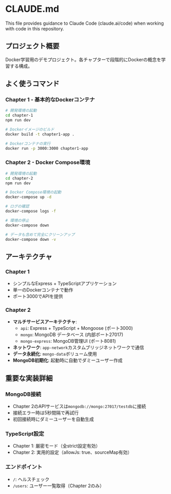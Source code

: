 # CLAUDE.md

This file provides guidance to Claude Code (claude.ai/code) when working with code in this repository.

## プロジェクト概要

Docker学習用のデモプロジェクト。各チャプターで段階的にDockerの概念を学習する構成。

## よく使うコマンド

### Chapter 1 - 基本的なDockerコンテナ

```bash
# 開発環境の起動
cd chapter-1
npm run dev

# Dockerイメージのビルド
docker build -t chapter1-app .

# Dockerコンテナの実行
docker run -p 3000:3000 chapter1-app
```

### Chapter 2 - Docker Compose環境

```bash
# 開発環境の起動
cd chapter-2
npm run dev

# Docker Compose環境の起動
docker-compose up -d

# ログの確認
docker-compose logs -f

# 環境の停止
docker-compose down

# データも含めて完全にクリーンアップ
docker-compose down -v
```

## アーキテクチャ

### Chapter 1
- シンプルなExpress + TypeScriptアプリケーション
- 単一のDockerコンテナで動作
- ポート3000でAPIを提供

### Chapter 2
- **マルチサービスアーキテクチャ**:
  - `api`: Express + TypeScript + Mongoose (ポート3000)
  - `mongo`: MongoDB データベース (内部ポート27017)
  - `mongo-express`: MongoDB管理UI (ポート8081)
- **ネットワーク**: `app-network`カスタムブリッジネットワークで通信
- **データ永続化**: `mongo-data`ボリューム使用
- **MongoDB初期化**: 起動時に自動でダミーユーザー作成

## 重要な実装詳細

### MongoDB接続
- Chapter 2のAPIサービスは`mongodb://mongo:27017/testdb`に接続
- 接続エラー時は5秒間隔で再試行
- 初回接続時にダミーユーザーを自動生成

### TypeScript設定
- Chapter 1: 厳密モード（全strict設定有効）
- Chapter 2: 実用的設定（allowJs: true、sourceMap有効）

### エンドポイント
- `/`: ヘルスチェック
- `/users`: ユーザー一覧取得（Chapter 2のみ）